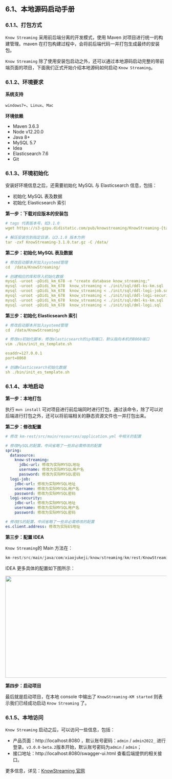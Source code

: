 ## 6.1、本地源码启动手册

### 6.1.1、打包方式

`Know Streaming` 采用前后端分离的开发模式，使用 Maven 对项目进行统一的构建管理。maven 在打包构建过程中，会将前后端代码一并打包生成最终的安装包。

`Know Streaming` 除了使用安装包启动之外，还可以通过本地源码启动完整的带前端页面的项目，下面我们正式开始介绍本地源码如何启动 `Know Streaming`。

### 6.1.2、环境要求

**系统支持**

`windows7+`、`Linux`、`Mac`

**环境依赖**

- Maven 3.6.3
- Node v12.20.0
- Java 8+
- MySQL 5.7
- Idea
- Elasticsearch 7.6
- Git

### 6.1.3、环境初始化

安装好环境信息之后，还需要初始化 MySQL 与 Elasticsearch 信息，包括：

- 初始化 MySQL 表及数据
- 初始化 Elasticsearch 索引

**第一步：下载对应版本的安装包**
```yaml
# tags 代表版本号，如3.1.0
wget https://s3-gzpu.didistatic.com/pub/knowstreaming/KnowStreaming-{tags}.tar.gz

# 解压安装包到指定目录，以3.1.0 版本为例
tar -zxf KnowStreaming-3.1.0.tar.gz -C /data/
```
**第二步：初始化 MySQL 表及数据**
```yaml
# 修改启动脚本并加入systemd管理
cd  /data/KnowStreaming/

# 创建相应的库和导入初始化数据
mysql -uroot -pDidi_km_678 -e "create database know_streaming;"
mysql -uroot -pDidi_km_678  know_streaming < ./init/sql/ddl-ks-km.sql
mysql -uroot -pDidi_km_678  know_streaming < ./init/sql/ddl-logi-job.sql
mysql -uroot -pDidi_km_678  know_streaming < ./init/sql/ddl-logi-security.sql
mysql -uroot -pDidi_km_678  know_streaming < ./init/sql/dml-ks-km.sql
mysql -uroot -pDidi_km_678  know_streaming < ./init/sql/dml-logi.sql
```
**第三步：初始化 Elasticsearch 索引**
```yaml
# 修改启动脚本并加入systemd管理
cd  /data/KnowStreaming/

# 修改es初始化脚本，修改elasticsearch的ip和端口，默认指向本机的8060端口
vim ./bin/init_es_template.sh

esaddr=127.0.0.1
port=8060

# 创建elasticsearch初始化数据
sh ./bin/init_es_template.sh
```


### 6.1.4、本地启动

**第一步：本地打包**

执行 `mvn install` 可对项目进行前后端同时进行打包，通过该命令，除了可以对后端进行打包之外，还可以将前端相关的静态资源文件也一并打包出来。

**第二步：修改配置**

```yaml
# 修改 km-rest/src/main/resources/application.yml 中相关的配置

# 修改MySQL的配置，中间省略了一些非必需修改的配置
spring:
  datasource:
    know-streaming:
      jdbc-url: 修改为实际MYSQL地址
      username: 修改为实际MYSQL用户名
      password: 修改为实际MYSQL密码
  logi-job:
    jdbc-url: 修改为实际MYSQL地址
    username: 修改为实际MYSQL用户名
    password: 修改为实际MYSQL密码
  logi-security:
    jdbc-url: 修改为实际MYSQL地址
    username: 修改为实际MYSQL用户名
    password: 修改为实际MYSQL密码

# 修改ES的配置，中间省略了一些非必需修改的配置
es.client.address: 修改为实际ES地址
```

**第三步：配置 IDEA**

`Know Streaming`的 Main 方法在：

```java
km-rest/src/main/java/com/xiaojukeji/know/streaming/km/rest/KnowStreaming.java
```

IDEA 更多具体的配置如下图所示：

<p align="center">
<img src="http://img-ys011.didistatic.com/static/dc2img/do1_BW1RzgEMh4n6L4dL4ncl" width = "512" height = "318" div align=center />
</p>

**第四步：启动项目**

最后就是启动项目，在本地 console 中输出了 `KnowStreaming-KM started` 则表示我们已经成功启动 `Know Streaming` 了。

### 6.1.5、本地访问

`Know Streaming` 启动之后，可以访问一些信息，包括：

- 产品页面：http://localhost:8080 ，默认账号密码：`admin` / `admin2022_` 进行登录。`v3.0.0-beta.2`版本开始，默认账号密码为`admin` / `admin`；
- 接口地址：http://localhost:8080/swagger-ui.html 查看后端提供的相关接口。

更多信息，详见：[KnowStreaming 官网](https://knowstreaming.com/)
